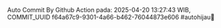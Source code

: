 Auto Commit By Github Action pada: 2025-04-20 13:27:43 WIB, COMMIT_UUID f64a67c9-9301-4a66-b462-76044873e606 #autohijau🗿
